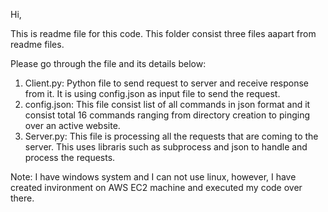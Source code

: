 Hi,

This is readme file for this code. This folder consist three files aapart from readme files. 

Please go through the file and its details below: 

1. Client.py: Python file to send request to server and receive response from it. It is using config.json as input file to send the request. 
2. config.json: This file consist list of all commands in json format and it consist total 16 commands ranging from directory creation to pinging over an active website. 
3. Server.py: This file is processing all the requests that are coming to the server. This uses libraris such as subprocess and json to handle and process the requests.

Note: I have windows system and I can not use linux, however, I have created invironment on AWS EC2 machine and executed my code over there. 